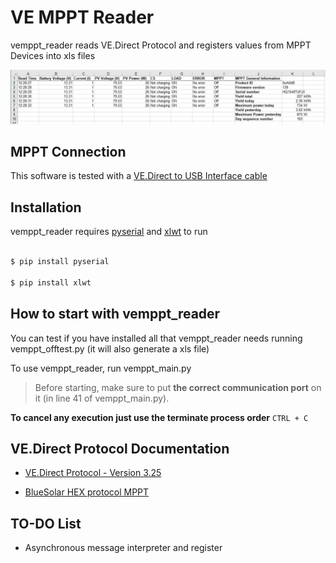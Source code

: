 # VE MPPT Reader


vemppt_reader reads VE.Direct Protocol and registers values from MPPT Devices into xls files

<img src="images/header_image.JPG" >

## MPPT Connection


This software is tested with a [VE.Direct to USB Interface cable](https://www.victronenergy.com.es/accessories/ve-direct-to-usb-interface)


## Installation

vemppt_reader requires [pyserial](https://pypi.org/project/pyserial/) and [xlwt](https://pypi.org/project/xlwt/) to run


```sh

$ pip install pyserial

$ pip install xlwt

```

## How to start with vemppt_reader

You can test if you have installed all that vemppt_reader needs running vemppt_offtest.py (it will also generate a xls file)

To use vemppt_reader, run vemppt_main.py
> Before starting, make sure to put **the correct communication port** on it (in line 41 of vemppt_main.py).

**To cancel any execution just use the terminate process order** `CTRL + C`

## VE.Direct Protocol Documentation

  - [VE.Direct Protocol - Version 3.25](https://www.victronenergy.com.es/download-document/2036/ve.direct-protocol-3.25.pdf)

  - [BlueSolar HEX protocol MPPT](https://www.victronenergy.com.es/download-document/4459/bluesolar-hex-protocol-mppt.pdf)


## TO-DO List

  - Asynchronous message interpreter and register

